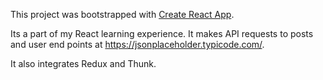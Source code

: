 This project was bootstrapped with [Create React App](https://github.com/facebook/create-react-app).

Its a part of my React learning experience. It makes API requests to posts and user end points at https://jsonplaceholder.typicode.com/.

It also integrates Redux and Thunk.

